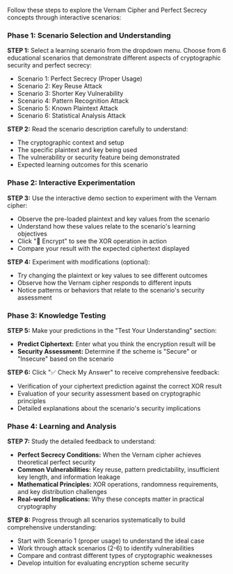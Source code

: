 Follow these steps to explore the Vernam Cipher and Perfect Secrecy concepts through interactive scenarios:

### **Phase 1: Scenario Selection and Understanding**

**STEP 1:** Select a learning scenario from the dropdown menu. Choose from 6 educational scenarios that demonstrate different aspects of cryptographic security and perfect secrecy:

- Scenario 1: Perfect Secrecy (Proper Usage)
- Scenario 2: Key Reuse Attack
- Scenario 3: Shorter Key Vulnerability
- Scenario 4: Pattern Recognition Attack
- Scenario 5: Known Plaintext Attack
- Scenario 6: Statistical Analysis Attack

**STEP 2:** Read the scenario description carefully to understand:

- The cryptographic context and setup
- The specific plaintext and key being used
- The vulnerability or security feature being demonstrated
- Expected learning outcomes for this scenario

### **Phase 2: Interactive Experimentation**

**STEP 3:** Use the interactive demo section to experiment with the Vernam cipher:

- Observe the pre-loaded plaintext and key values from the scenario
- Understand how these values relate to the scenario's learning objectives
- Click "🔐 Encrypt" to see the XOR operation in action
- Compare your result with the expected ciphertext displayed

**STEP 4:** Experiment with modifications (optional):

- Try changing the plaintext or key values to see different outcomes
- Observe how the Vernam cipher responds to different inputs
- Notice patterns or behaviors that relate to the scenario's security assessment

### **Phase 3: Knowledge Testing**

**STEP 5:** Make your predictions in the "Test Your Understanding" section:

- **Predict Ciphertext:** Enter what you think the encryption result will be
- **Security Assessment:** Determine if the scheme is "Secure" or "Insecure" based on the scenario

**STEP 6:** Click "✅ Check My Answer" to receive comprehensive feedback:

- Verification of your ciphertext prediction against the correct XOR result
- Evaluation of your security assessment based on cryptographic principles
- Detailed explanations about the scenario's security implications

### **Phase 4: Learning and Analysis**

**STEP 7:** Study the detailed feedback to understand:

- **Perfect Secrecy Conditions:** When the Vernam cipher achieves theoretical perfect security
- **Common Vulnerabilities:** Key reuse, pattern predictability, insufficient key length, and information leakage
- **Mathematical Principles:** XOR operations, randomness requirements, and key distribution challenges
- **Real-world Implications:** Why these concepts matter in practical cryptography

**STEP 8:** Progress through all scenarios systematically to build comprehensive understanding:

- Start with Scenario 1 (proper usage) to understand the ideal case
- Work through attack scenarios (2-6) to identify vulnerabilities
- Compare and contrast different types of cryptographic weaknesses
- Develop intuition for evaluating encryption scheme security
